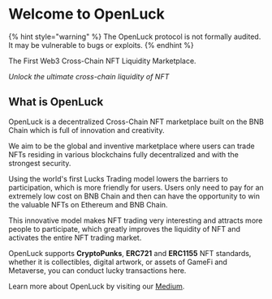 # Welcome to OpenLuck

{% hint style="warning" %}
The OpenLuck protocol is not formally audited. It may be vulnerable to bugs or exploits.
{% endhint %}

The First Web3 Cross-Chain NFT Liquidity Marketplace.

_Unlock the ultimate cross-chain liquidity of NFT_

## What is OpenLuck


OpenLuck is a decentralized Cross-Chain NFT marketplace built on the BNB Chain which is full of innovation and creativity. 

We aim to be the global and inventive marketplace where users can trade NFTs residing in various blockchains fully decentralized and with the strongest security.

Using the world's first Lucks Trading model lowers the barriers to participation, which is more friendly for users. Users only need to pay for an extremely low cost on BNB Chain and then can have the opportunity to win the valuable NFTs on Ethereum and BNB Chain.

This innovative model makes NFT trading very interesting and attracts more people to participate, which greatly improves the liquidity of NFT and activates the entire NFT trading market.

OpenLuck supports **CryptoPunks**, **ERC721** and **ERC1155** NFT standards, whether it is collectibles, digital artwork, or assets of GameFi and Metaverse, you can conduct lucky transactions here.



Learn more about OpenLuck by visiting our [Medium](https://medium.com/@openluck).
